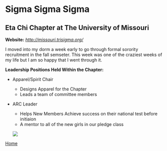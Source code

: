 # Sigma Sigma Sigma
## Eta Chi Chapter at The University of Missouri

**Website:** *http://missouri.trisigma.org/*

I moved into my dorm a week early to go through formal sorority recruitment in the fall semseter. This week was one of the craziest weeks of my life but I am so happy that I went through it.

**Leadership Positions Held Within the Chapter:**
+ Apparel/Spirit Chair
  - Designs Apparel for the Chapter
  - Leads a team of committee members
+ ARC Leader
  - Helps New Members Achieve success on their national test before initiaion
  - A mentor to all of the new girls in our pledge class
  
  ![](https://upload.wikimedia.org/wikipedia/en/thumb/f/fd/Sigma_Sigma_Sigma_crest.png/230px-Sigma_Sigma_Sigma_crest.png)

[Home](https://github.com/HaileyJessee/IT1000-Final-Project)
